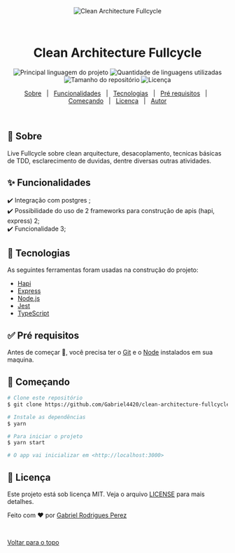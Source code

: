 <div align="center" id="top"> 
  <img src="https://yt3.ggpht.com/ytc/AKedOLRC2CnAqG9QkXwbZk_6cXic-h0rYmoACmuGDpTu=s900-c-k-c0x00ffffff-no-rj" alt="Clean Architecture Fullcycle" />

  &#xa0;

</div>

<h1 align="center">Clean Architecture Fullcycle</h1>

<p align="center">
  <img alt="Principal linguagem do projeto" src="https://img.shields.io/github/languages/top/Gabriel4420/clean-architecture-fullcycle?color=56BEB8">

  <img alt="Quantidade de linguagens utilizadas" src="https://img.shields.io/github/languages/count/Gabriel4420/clean-architecture-fullcycle?color=56BEB8">

  <img alt="Tamanho do repositório" src="https://img.shields.io/github/repo-size/Gabriel4420/clean-architecture-fullcycle?color=56BEB8">

  <img alt="Licença" src="https://img.shields.io/github/license/Gabriel4420/clean-architecture-fullcycle?color=56BEB8">

 
</p>


<p align="center">
  <a href="#dart-sobre">Sobre</a> &#xa0; | &#xa0; 
  <a href="#sparkles-funcionalidades">Funcionalidades</a> &#xa0; | &#xa0;
  <a href="#rocket-tecnologias">Tecnologias</a> &#xa0; | &#xa0;
  <a href="#white_check_mark-pré-requisitos">Pré requisitos</a> &#xa0; | &#xa0;
  <a href="#checkered_flag-começando">Começando</a> &#xa0; | &#xa0;
  <a href="#memo-licença">Licença</a> &#xa0; | &#xa0;
  <a href="https://github.com/Gabriel4420" target="_blank">Autor</a>
</p>

<br>

## :dart: Sobre ##

Live Fullcycle sobre clean arquitecture, desacoplamento, tecnicas básicas de TDD, esclarecimento de duvidas, dentre diversas outras atividades.

## :sparkles: Funcionalidades ##

:heavy_check_mark: Integração com postgres ;\
:heavy_check_mark: Possibilidade do uso de 2 frameworks para construção de apis (hapi, express) 2;\
:heavy_check_mark: Funcionalidade 3;

## :rocket: Tecnologias ##

As seguintes ferramentas foram usadas na construção do projeto:

- [Hapi](https://hapi.dev/)
- [Express](https://expressjs.com/pt-br/)
- [Node.js](https://nodejs.org/en/)
- [Jest](https://jestjs.io/pt-BR/)
- [TypeScript](https://www.typescriptlang.org/)

## :white_check_mark: Pré requisitos ##

Antes de começar :checkered_flag:, você precisa ter o [Git](https://git-scm.com) e o [Node](https://nodejs.org/en/) instalados em sua maquina.

## :checkered_flag: Começando ##

```bash
# Clone este repositório
$ git clone https://github.com/Gabriel4420/clean-architecture-fullcycle

# Instale as dependências
$ yarn

# Para iniciar o projeto
$ yarn start

# O app vai inicializar em <http://localhost:3000>
```

## :memo: Licença ##

Este projeto está sob licença MIT. Veja o arquivo [LICENSE](LICENSE.md) para mais detalhes.


Feito com :heart: por <a href="https://github.com/Gabriel4420" target="_blank">Gabriel Rodrigues Perez</a>

&#xa0;

<a href="#top">Voltar para o topo</a>

